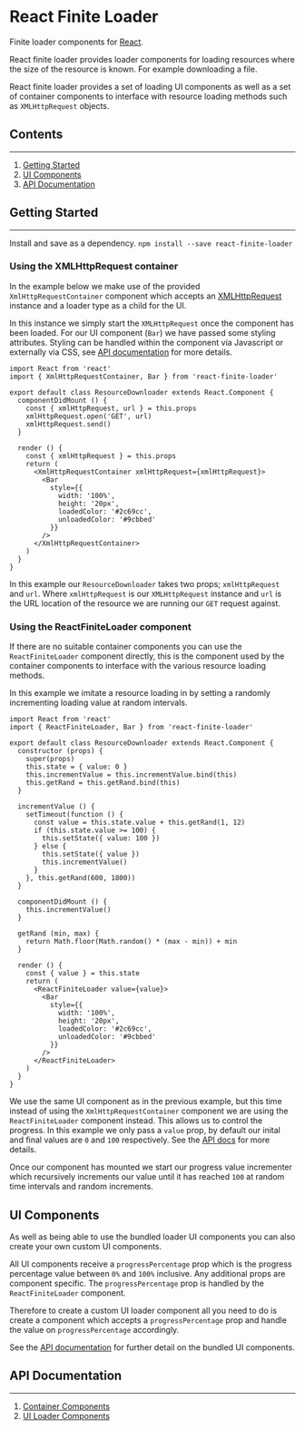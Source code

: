 # React Finite Loader
Finite loader components for [React](https://reactjs.org/).

React finite loader provides loader components for loading resources where the size of the resource is known. For example downloading a file.

React finite loader provides a set of loading UI components as well as a set of container components to interface with resource loading methods such as `XMLHttpRequest` objects.

## Contents
----
1. [Getting Started](#getting-started)
1. [UI Components](#ui-components)
1. [API Documentation](#api-documentation)

## Getting Started
----
Install and save as a dependency.
`npm install --save react-finite-loader`

### Using the XMLHttpRequest container
In the example below we make use of the provided `XmlHttpRequestContainer` component which accepts an [XMLHttpRequest](https://developer.mozilla.org/en-US/docs/Web/API/XMLHttpRequest) instance and a loader type as a child for the UI.

In this instance we simply start the `XMLHttpRequest` once the component has been loaded. For our UI component (`Bar`) we have passed some styling attributes. Styling can be handled within the component via Javascript or externally via CSS, see [API documentation](#api-documentation) for more details.
```
import React from 'react'
import { XmlHttpRequestContainer, Bar } from 'react-finite-loader'

export default class ResourceDownloader extends React.Component {
  componentDidMount () {
    const { xmlHttpRequest, url } = this.props
    xmlHttpRequest.open('GET', url)
    xmlHttpRequest.send()
  }

  render () {
    const { xmlHttpRequest } = this.props
    return (
      <XmlHttpRequestContainer xmlHttpRequest={xmlHttpRequest}>
        <Bar
          style={{
            width: '100%',
            height: '20px',
            loadedColor: '#2c69cc',
            unloadedColor: '#9cbbed'
          }}
        />
      </XmlHttpRequestContainer>
    )
  }
}
```

In this example our `ResourceDownloader` takes two props; `xmlHttpRequest` and `url`. Where `xmlHttpRequest` is our `XMLHttpRequest` instance and `url` is the URL location of the resource we are running our `GET` request against.

### Using the ReactFiniteLoader component
If there are no suitable container components you can use the `ReactFiniteLoader` component directly, this is the component used by the container components to interface with the various resource loading methods.

In this example we imitate a resource loading in by setting a randomly incrementing loading value at random intervals.

```
import React from 'react'
import { ReactFiniteLoader, Bar } from 'react-finite-loader'

export default class ResourceDownloader extends React.Component {
  constructor (props) {
    super(props)
    this.state = { value: 0 }
    this.incrementValue = this.incrementValue.bind(this)
    this.getRand = this.getRand.bind(this)
  }

  incrementValue () {
    setTimeout(function () {
      const value = this.state.value + this.getRand(1, 12)
      if (this.state.value >= 100) {
        this.setState({ value: 100 })
      } else {
        this.setState({ value })
        this.incrementValue()
      }
    }, this.getRand(600, 1800))
  }

  componentDidMount () {
    this.incrementValue()
  }

  getRand (min, max) {
    return Math.floor(Math.random() * (max - min)) + min
  }

  render () {
    const { value } = this.state
    return (
      <ReactFiniteLoader value={value}>
        <Bar
          style={{
            width: '100%',
            height: '20px',
            loadedColor: '#2c69cc',
            unloadedColor: '#9cbbed'
          }}
        />
      </ReactFiniteLoader>
    )
  }
}
```

We use the same UI component as in the previous example, but this time instead of using the `XmlHttpRequestContainer` component we are using the `ReactFiniteLoader` component instead. This allows us to control the progress. In this example we only pass a `value` prop, by default our inital and final values are `0` and `100` respectively. See the [API docs](#api-documentation) for more details.

Once our component has mounted we start our progress value incrementer which recursively increments our value until it has reached `100` at random time intervals and random increments.

## UI Components
As well as being able to use the bundled loader UI components you can also create your own custom UI components.

All UI components receive a `progressPercentage` prop which is the progress percentage value between `0%` and `100%` inclusive. Any additional props are component specific. The `progressPercentage` prop is handled by the `ReactFiniteLoader` component.

Therefore to create a custom UI loader component all you need to do is create a component which accepts a `progressPercentage` prop and handle the value on `progressPercentage` accordingly.

See the [API documentation](#api-documentation) for further detail on the bundled UI components.

## API Documentation
----
1. [Container Components](https://github.com/lewnelson/react-finite-loader/blob/master/docs/CONTAINERS.md)
1. [UI Loader Components](https://github.com/lewnelson/react-finite-loader/blob/master/docs/LOADERS.md)
